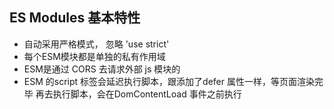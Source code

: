 ## ES Modules 基本特性

- 自动采用严格模式， 忽略 'use strict'
- 每个ESM模块都是单独的私有作用域
- ESM是通过 CORS 去请求外部 js 模块的
- ESM 的script 标签会延迟执行脚本，跟添加了defer 属性一样，等页面渲染完毕 再去执行脚本，会在DomContentLoad 事件之前执行